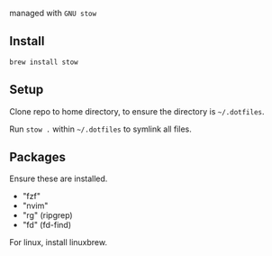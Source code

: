managed with `GNU stow`

## Install

`brew install stow`

## Setup

Clone repo to home directory, to ensure the directory is `~/.dotfiles`.

Run `stow .` within `~/.dotfiles` to symlink all files.

## Packages

Ensure these are installed.

- "fzf"
- "nvim"
- "rg" (ripgrep)
- "fd" (fd-find)

For linux, install linuxbrew.
